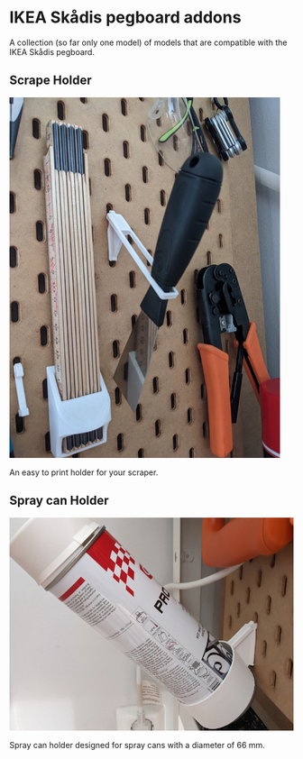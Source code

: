 # IKEA Skådis pegboard addons

A collection (so far only one model) of models that are compatible with the IKEA Skådis pegboard.

## Scrape Holder

![image info](./images/Skådis-scraper-holder-small.jpg)

An easy to print holder for your scraper.



## Spray can Holder

![image info](./images/Skådis-can-holder-small.jpg)

Spray can holder designed for spray cans with a diameter of 66 mm.

